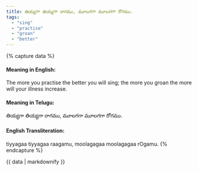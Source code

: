 ```yaml
---
title: తియ్యగా తియ్యగా రాగము, మూలగగా మూలగగా రోగము.
tags:
  - "sing"
  - "practise"
  - "groan"
  - "better"
---
```


{% capture data %}
#### Meaning in English:
The more you practise the better you will sing; the more you groan the more will your illness increase.

#### Meaning in Telugu:
తియ్యగా తియ్యగా రాగము, మూలగగా మూలగగా రోగము.

#### English Transliteration:
tiyyagaa tiyyagaa raagamu, moolagagaa moolagagaa rOgamu.
{% endcapture %}

{{ data | markdownify }}

